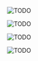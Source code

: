 ![TODO](content/Sariab/images/P90305-151230.jpg)

![TODO](content/Sariab/images/P90305-151249.jpg)

![TODO](content/Sariab/images/P90305-151254.jpg)

![TODO](content/Sariab/images/P90305-151301.jpg)